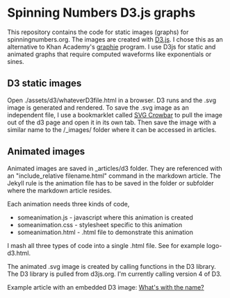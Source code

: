 # Spinning Numbers D3.js graphs

This repository contains the code for static images (graphs) for spinningnumbers.org. The images are created with [D3.js](https://d3js.org). I chose this as an alternative to Khan Academy's [graphie](http://graphie-to-png.kasandbox.org/) program. I use D3js for static and animated graphs that require computed waveforms like exponentials or sines.

## D3 static images

Open ./assets/d3/whateverD3file.html in a browser. D3 runs and the .svg image is generated and rendered. To save the .svg image as an independent file, I use a bookmarklet called [SVG Crowbar](http://nytimes.github.io/svg-crowbar/) to pull the image out of the d3 page and open it in its own tab. Then save the image with a similar name to the /_images/ folder where it can be accessed in articles.

## Animated images 

Animated images are saved in \_articles/d3 folder. They are referenced with an "include_relative filename.html" command in the markdown article. The Jekyll rule is the animation file has to be saved in the folder or subfolder where the markdown article resides.

Each animation needs three kinds of code,

* someanimation.js - javascript where this animation is created
* someanimation.css - stylesheet specific to this animation
* someanimation.html - .html file to demonstrate this animation

I mash all three types of code into a single .html file. See for example logo-d3.html.

The animated .svg image is created by calling functions in the D3 library. The D3 library is pulled from d3js.org. I'm currently calling version 4 of D3.

Example article with an embedded D3 image: [What's with the name?](http://spinningnumbers.org/a/whats-with-the-name.html)


